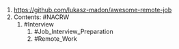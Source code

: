 1. https://github.com/lukasz-madon/awesome-remote-job
2. Contents: #NACRW 
	1. #Interview 
		1. #Job_Interview_Preparation 
		2. #Remote_Work 